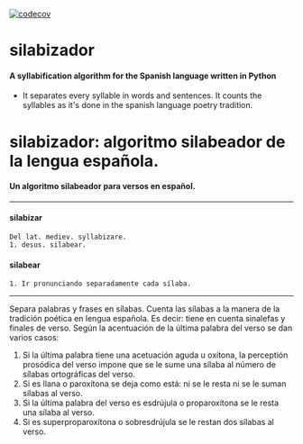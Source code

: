 [![codecov](https://img.shields.io/codecov/c/github/neburnodrog/silabizador)](https://codecov.io/gh/neburnodrog/silabizador)

# silabizador
#### A syllabification algorithm for the Spanish language written in Python

- It separates every syllable in words and sentences. It counts the syllables as it's done in the spanish language poetry tradition.



# silabizador: algoritmo silabeador de la lengua española.
#### Un algoritmo silabeador para versos en español.
---
#### silabizar
```
Del lat. mediev. syllabizare.
1. desus. silabear.
```
#### silabear
```
1. Ir pronunciando separadamente cada sílaba.
```
---


Separa palabras y frases en sílabas. Cuenta las sílabas a la manera de la tradición poética en lengua española. 
Es decir: tiene en cuenta sinalefas y finales de verso. Según la acentuación de la última palabra del verso se dan varios casos:



1. Si la última palabra tiene una acetuación aguda u oxítona, la perceptión prosódica del verso impone que se le sume una sílaba al número de sílabas ortográficas del verso.
2. Si es llana o paroxítona se deja como está: ni se le resta ni se le suman sílabas al verso.
3. Si la última palabra del verso es esdrújula o proparoxítona se le resta una sílaba al verso.
4. Si es superproparoxítona o sobresdrújula se le restan dos sílabas al verso. 
